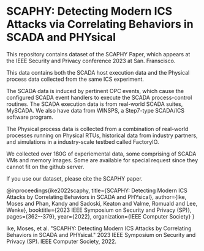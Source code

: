 # SCAPHY: Detecting Modern ICS Attacks via Correlating Behaviors in SCADA and PHYsical

This repository contains dataset of the SCAPHY Paper, which appears at the IEEE Security and Privacy conference 2023 at San. Franscisco. 


This data contains both the SCADA host execution data and the Physical process data collected from the same ICS experiment. 

The SCADA data is induced by pertinent OPC events, which cause the configured SCADA event handlers to execute the SCADA process-control routines. The SCADA execution data is from real-world SCADA suites, MySCADA. We also have data from WINSPS, a Step7-type SCADA/ICS software program.

The Physical process data is collected from a combination of real-world processes running on Physical RTUs, historical data from industry partners, and simulations in a industry-scale testbed called FactoryIO.


We collected over 180G of experiemental data, some comprising of SCADA VMs and memory images. Some are available for special request since they cannot fit on the github server. 

If you use our dataset, please cite the SCAPHY paper. 

@inproceedings{ike2022scaphy,
  title={SCAPHY: Detecting Modern ICS Attacks by Correlating Behaviors in SCADA and PHYsical},
  author={Ike, Moses and Phan, Kandy and Sadoski, Keaton and Valme, Romuald and Lee, Wenke},
  booktitle={2023 IEEE Symposium on Security and Privacy (SP)},
  pages={362--379},
  year={2022},
  organization={IEEE Computer Society}
}

Ike, Moses, et al. "SCAPHY: Detecting Modern ICS Attacks by Correlating Behaviors in SCADA and PHYsical." 2023 IEEE Symposium on Security and Privacy (SP). IEEE Computer Society, 2022.

